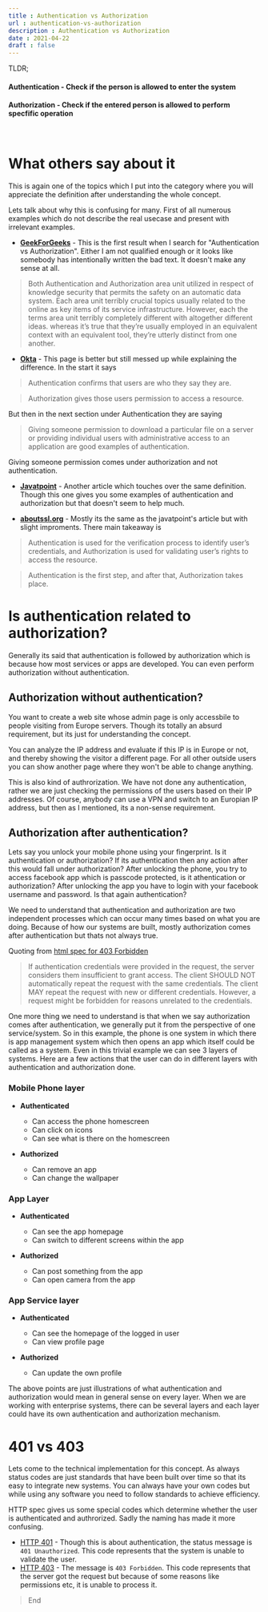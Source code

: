 ```yaml
---
title : Authentication vs Authorization
url : authentication-vs-authorization
description : Authentication vs Authorization
date : 2021-04-22
draft : false
---
```


TLDR;
#### **Authentication** - Check if the person is allowed to enter the system
#### **Authorization** - Check if the entered person is allowed to perform specfific operation

<br/>

# What others say about it

This is again one of the topics which I put into the category where you will appreciate the definition after understanding the whole concept.

Lets talk about why this is confusing for many. First of all numerous examples which do not describe the real usecase and present with irrelevant examples.

* **[GeekForGeeks](https://www.geeksforgeeks.org/difference-between-authentication-and-authorization/)** - This is the first result when I search for "Authentication vs Authorization". Either I am not qualified enough or it looks like somebody has intentionally written the bad text. It doesn't make any sense at all.

> Both Authentication and Authorization area unit utilized in respect of knowledge security that permits the safety on an automatic data system. Each area unit terribly crucial topics usually related to the online as key items of its service infrastructure. However, each the terms area unit terribly completely different with altogether different ideas. whereas it’s true that they’re usually employed in an equivalent context with an equivalent tool, they’re utterly distinct from one another.

* **[Okta](https://www.okta.com/identity-101/authentication-vs-authorization/)** - This page is better but still messed up while explaining the difference. In the start it says

> Authentication confirms that users are who they say they are. 

> Authorization gives those users permission to access a resource.

But then in the next section under Authentication they are saying

> Giving someone permission to download a particular file on a server or providing individual users with administrative access to an application are good examples of authentication.

Giving someone permission comes under authorization and not authentication.

* **[Javatpoint](https://www.javatpoint.com/authentication-vs-authorization)** - Another article which touches over the same definition. Though this one gives you some examples of authentication and authorization but that doesn't seem to help much.

* **[aboutssl.org](https://aboutssl.org/authentication-vs-authorization/)** - Mostly its the same as the javatpoint's article but with slight improments. There main takeaway is 

> Authentication is used for the verification process to identify user’s credentials, and Authorization is used for validating user’s rights to access the resource. 

> Authentication is the first step, and after that, Authorization takes place.

# Is authentication related to authorization?

Generally its said that authentication is followed by authorization which is because how most services or apps are developed. You can even perform authorization without authentication.

## Authorization without authentication? 
You want to create a web site whose admin page is only accessbile to people visiting from Europe servers. Though its totally an absurd requirement, but its just for understanding the concept.

You can analyze the IP address and evaluate if this IP is in Europe or not, and thereby showing the visitor a different page. For all other outside users you can show another page where they won't be able to change anything.

This is also kind of authrorization. We have not done any authentication, rather we are just checking the permissions of the users based on their IP addresses. Of course, anybody can use a VPN and switch to an Europian IP address, but then as I mentioned, its a non-sense requirement.

## Authorization after authentication?
Lets say you unlock your mobile phone using your fingerprint. Is it authentication or authorization? If its authentication then any action after this would fall under authorization? After unlocking the phone, you try to access facebook app which is passcode protected, is it athentication or authorization? After unlocking the app you have to login with your facebook username and password. Is that again authentication?

We need to understand that authentication and authorization are two independent processes which can occur many times based on what you are doing. Because of how our systems are built, mostly authorization comes after authentication but thats not always true.

Quoting from [html spec for 403 Forbidden](https://tools.ietf.org/html/rfc7231#section-6.5.3)

> If authentication credentials were provided in the request, the server considers them insufficient to grant access.  The client SHOULD NOT automatically repeat the request with the same credentials.  The client MAY repeat the request with new or different credentials.  However, a request might be forbidden for reasons unrelated to the credentials.

One more thing we need to understand is that when we say authorization comes after authentication, we generally put it from the perspective of one service/system. So in this example, the phone is one system in which there is app management system which then opens an app which itself could be called as a system. Even in this trivial example we can see 3 layers of systems. Here are a few actions that the user can do in different layers with authentication and authorization done.

### Mobile Phone layer
* **Authenticated**
  * Can access the phone homescreen
  * Can click on icons
  * Can see what is there on the homescreen

* **Authorized**
  * Can remove an app
  * Can change the wallpaper
  
### App Layer
* **Authenticated** 
  * Can see the app homepage
  * Can switch to different screens within the app

* **Authorized**
  * Can post something from the app
  * Can open camera from the app

### App Service layer
* **Authenticated**
  * Can see the homepage of the logged in user
  * Can view profile page

* **Authorized**
  * Can update the own profile

The above points are just illustrations of what authentication and authorization would mean in general sense on every layer. When we are working with enterprise systems, there can be several layers and each layer could have its own authentication and authorization mechanism.

# 401 vs 403
Lets come to the technical implementation for this concept. As always status codes are just standards that have been built over time so that its easy to integrate new systems. You can always have your own codes but while using any software you need to follow standards to achieve efficiency.

HTTP spec gives us some special codes which determine whether the user is authenticated and authrorized. Sadly the naming has made it more confusing.

* [HTTP 401](https://tools.ietf.org/html/rfc7235#section-3.1) - Though this is about authentication, the status message is `401 Unauthorized`. This code represents that the system is unable to validate the user.
* [HTTP 403](https://tools.ietf.org/html/rfc7231#section-6.5.3) - The message is `403 Forbidden`. This code represents that the server got the request but because of some reasons like permissions etc, it is unable to process it.

> End

